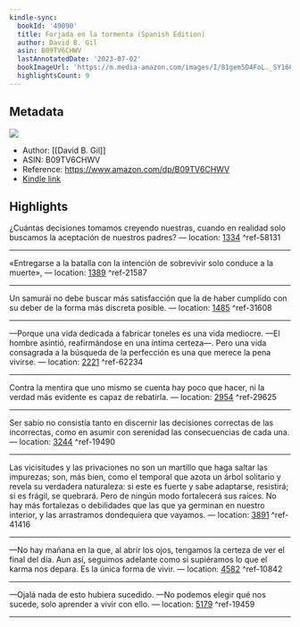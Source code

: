 ```yaml
---
kindle-sync:
  bookId: '49090'
  title: Forjada en la tormenta (Spanish Edition)
  author: David B. Gil
  asin: B09TV6CHWV
  lastAnnotatedDate: '2023-07-02'
  bookImageUrl: 'https://m.media-amazon.com/images/I/81gem5D4FoL._SY160.jpg'
  highlightsCount: 9
---
```

## Metadata
![](https://m.media-amazon.com/images/I/81gem5D4FoL._SY160.jpg)
* Author: [[David B. Gil]]
* ASIN: B09TV6CHWV
* Reference: https://www.amazon.com/dp/B09TV6CHWV
* [Kindle link](kindle://book?action=open&asin=B09TV6CHWV)

## Highlights
¿Cuántas decisiones tomamos creyendo nuestras, cuando en realidad solo buscamos la aceptación de nuestros padres? — location: [1334](kindle://book?action=open&asin=B09TV6CHWV&location=1334) ^ref-58131

---
«Entregarse a la batalla con la intención de sobrevivir solo conduce a la muerte», — location: [1389](kindle://book?action=open&asin=B09TV6CHWV&location=1389) ^ref-21587

---
Un samurái no debe buscar más satisfacción que la de haber cumplido con su deber de la forma más discreta posible. — location: [1485](kindle://book?action=open&asin=B09TV6CHWV&location=1485) ^ref-31608

---
—Porque una vida dedicada a fabricar toneles es una vida mediocre. —El hombre asintió, reafirmándose en una íntima certeza—. Pero una vida consagrada a la búsqueda de la perfección es una que merece la pena vivirse. — location: [2221](kindle://book?action=open&asin=B09TV6CHWV&location=2221) ^ref-62234

---
Contra la mentira que uno mismo se cuenta hay poco que hacer, ni la verdad más evidente es capaz de rebatirla. — location: [2954](kindle://book?action=open&asin=B09TV6CHWV&location=2954) ^ref-29625

---
Ser sabio no consistía tanto en discernir las decisiones correctas de las incorrectas, como en asumir con serenidad las consecuencias de cada una. — location: [3244](kindle://book?action=open&asin=B09TV6CHWV&location=3244) ^ref-19490

---
Las vicisitudes y las privaciones no son un martillo que haga saltar las impurezas; son, más bien, como el temporal que azota un árbol solitario y revela su verdadera naturaleza: si este es fuerte y sabe adaptarse, resistirá; si es frágil, se quebrará. Pero de ningún modo fortalecerá sus raíces. No hay más fortalezas o debilidades que las que ya germinan en nuestro interior, y las arrastramos dondequiera que vayamos. — location: [3891](kindle://book?action=open&asin=B09TV6CHWV&location=3891) ^ref-41416

---
—No hay mañana en la que, al abrir los ojos, tengamos la certeza de ver el final del día. Aun así, seguimos adelante como si supiéramos lo que el karma nos depara. Es la única forma de vivir. — location: [4582](kindle://book?action=open&asin=B09TV6CHWV&location=4582) ^ref-10842

---
—Ojalá nada de esto hubiera sucedido. —No podemos elegir qué nos sucede, solo aprender a vivir con ello. — location: [5179](kindle://book?action=open&asin=B09TV6CHWV&location=5179) ^ref-19459

---
